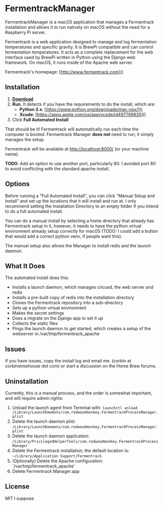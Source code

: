 # FermentrackManager
FermentrackManager is a macOS application that manages a Fermentrack installation and allows it to run natively on macOS without the need for a Raspberry Pi server.

Fermentrack is a web application designed to manage and log fermentation temperatures and specific gravity. It is BrewPi compatible and can control fermentation temperatures. It acts as a complete replacement for the web interface used by BrewPi written in Python using the Django web framework. On macOS, it runs inside of the Apache web server.

Fermentrack's homepage: [http://www.fermentrack.com]()


## Installation

1. **[Download](https://linkdbtd)**
1. **Run.** It detects if you have the requirements to do the install, which are:
	* **Python 3.x**: [https://www.python.org/downloads/mac-osx/]()
	* **Xcode**: [https://apps.apple.com/us/app/xcode/id497799835]()
1. Click **Full Automated Install**

That should be it! Fermentrack will automatically run each time the computer is booted. Fermentrack Manager **does not** need to run; it simply manages the setup.

Fermentrack will be available at [http://localhost:8000/]() (or your machine name).

**TODO**: Add an option to use another port, particularly 80. I avoided port 80 to avoid conflicting with the standard apache install.

## Options

Before running a "Full Automated Install", you can click "Manual Setup and Install" and set up the locations that it will install and run at. I only recommend setting the Installation Directory to an empty folder if you intend to do a full automated install.

You can do a manual install by selecting a home directory that already has Fermentrack setup in it, however, it needs to have the python virtual environment already setup correctly for macOS (TODO: I could add a button that would add a correct python venv, if people want this).

The manual setup also allows the Manager to install redis and the launch daemon. 


## What It Does

The automated install does this:

* Installs a launch daemon, which manages circusd, the web server and redis
* Installs a pre-built copy of redis into the installation directory
* Clones the Fermentrack repository into a sub-directory
* Sets up a python virtual environment
* Makes the secret settings
* Does a migrate on the Django app to set it up
* Collects the static files
* Pings the launch daemon to get started, which creates a setup of the webserver in /var/tmp/fermentrack_apache


## Issues

If you have issues, copy the install log and email me. (corbin at corbinstreehouse dot com) or start a discussion on the Home Brew forums.


## Uninstallation

Currently, this is a manual process, and the order is somewhat important, and will require admin rights:

1. Unload the launch agent from Terminal with:  `launchctl unload /Library/LaunchDaemons/com.redwoodmonkey.FermentrackProcessManager.plist`
1. Delete the launch daemon plist: `/Library/LaunchDaemons/com.redwoodmonkey.FermentrackProcessManager.plist`
1. Delete the launch daemon application: `/Library/PrivilegedHelperTools/com.redwoodmonkey.FermentrackProcessManager`
1. Delete the Fermentrack installation; the default location is: `~/Library/Application Support/Fermentrack`
1. (Optionally) Delete the Apache configuration: `/var/tmp/fermentrack_apache'
1. Delete Fermentrack Manager.app






## License

MIT I suppose. 









